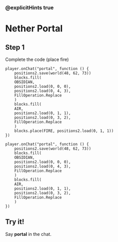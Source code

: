 ### @explicitHints true

# Nether Portal

## Step 1

Complete the code (place fire)

```blocks
player.onChat("portal", function () {
    positions2.save(world(48, 62, 73))
    blocks.fill(
    OBSIDIAN,
    positions2.load(0, 0, 0),
    positions2.load(0, 4, 3),
    FillOperation.Replace
    )
    blocks.fill(
    AIR,
    positions2.load(0, 1, 1),
    positions2.load(0, 3, 2),
    FillOperation.Replace
    )
    blocks.place(FIRE, positions2.load(0, 1, 1))
})
```

```template
player.onChat("portal", function () {
    positions2.save(world(48, 62, 73))
    blocks.fill(
    OBSIDIAN,
    positions2.load(0, 0, 0),
    positions2.load(0, 4, 3),
    FillOperation.Replace
    )
    blocks.fill(
    AIR,
    positions2.load(0, 1, 1),
    positions2.load(0, 3, 2),
    FillOperation.Replace
    )
})
```

## Try it!

Say **portal** in the chat.